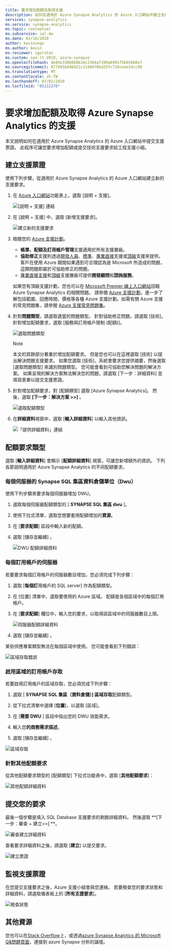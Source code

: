 ```yaml
---
title: 要求增加配額及取得支援
description: 如何在適用於 Azure Synapse Analytics 的 Azure 入口網站中建立支援要求。 要求增加配額或取得問題解決方式支援。
services: synapse-analytics
ms.service: synapse-analytics
ms.topic: conceptual
ms.subservice: sql-dw
ms.date: 03/10/2020
author: kevinvngo
ms.author: kevin
ms.reviewer: igorstan
ms.custom: seo-lt-2019, azure-synapse
ms.openlocfilehash: de45e338b0b863dc2364af399a6991f56658b0e7
ms.sourcegitcommit: 877491bd46921c11dd478bd25fc718ceee2dcc08
ms.translationtype: MT
ms.contentlocale: zh-TW
ms.lasthandoff: 07/02/2020
ms.locfileid: "85212270"
---
```

# <a name="request-quota-increases-and-get-support-for-azure-synapse-analytics"></a>要求增加配額及取得 Azure Synapse Analytics 的支援

本文說明如何在適用於 Azure Synapse Analytics 的 Azure 入口網站中提交支援票證。 此程序可讓您要求增加配額或提交技術支援要求給工程支援小組。

## <a name="create-a-support-ticket"></a>建立支援票證

使用下列步驟，從適用於 Azure Synapse Analytics 的 Azure 入口網站建立新的支援要求。

1. 在 [Azure 入口網站](https://portal.azure.com)功能表上，選取 [説明 + 支援]。

   ![[説明 + 支援] 連結](./media/sql-data-warehouse-get-started-create-support-ticket/help-plus-support.png)


1. 在 [說明 + 支援] 中，選取 [新增支援要求]。

    ![建立新的支援要求](./media/sql-data-warehouse-get-started-create-support-ticket/new-support-request.png)

1. 檢閱您的 [Azure 支援計劃](https://azure.microsoft.com/support/plans/?WT.mc_id=Support_Plan_510979/)。

   * **帳單、配額及訂用帳戶管理**支援適用於所有支援層級。
   * **協助修正**支援則透過[開發人員](https://azure.microsoft.com/support/plans/developer/)、[標準](https://azure.microsoft.com/support/plans/standard/)、[專業直接](https://azure.microsoft.com/support/plans/prodirect/)支援或[頂級](https://azure.microsoft.com/support/plans/premier/)支援來提供。 客戶在使用 Azure 期間如果遇到可合理認為是 Microsoft 所造成的問題，這類問題即屬於可協助修正的問題。
   * [專業直接支援](https://azure.microsoft.com/support/plans/prodirect/)和[頂級](https://azure.microsoft.com/support/plans/premier/)支援層級可提供**開發顧問**和**諮詢服務**。

   如果您有頂級支援計劃，您也可以在 [Microsoft Premier 線上入口網站](https://premier.microsoft.com/)回報 Azure Synapse Analytics 的相關問題。 請參閱 [Azure 支援計劃](https://azure.microsoft.com/support/plans/?WT.mc_id=Support_Plan_510979/)，進一步了解包括範圍、回應時間、價格等各種 Azure 支援計劃。如需有關 Azure 支援的常見問題集，請參閱 [Azure 支援常見問題集](https://azure.microsoft.com/support/faq/)。

1. 針對**問題類型**，請選取適當的問題類型。 針對協助修正問題，請選取 [技術]。 針對增加配額要求，選取 [服務與訂用帳戶限制 (配額)]。

   ![選取問題類型](./media/sql-data-warehouse-get-started-create-support-ticket/select-quota-issue-type.png)  

   > [!NOTE]
   > 本文的其餘部分著重於增加配額要求。 但是您也可以在這裡選取 [技術] 以提出解決問題支援要求。 如果您選取 [技術]，系統會要求您提供摘要，然後選取 [選取問題類型] 來識別問題類型。 您可能會看到可協助您解決問題的解決方案。 如果呈現的解決方案無法解決您的問題，請選取 [下一步：詳細資料] 並填寫表單以提交支援票證。

1. 針對增加配額要求，對 [配額類型] 選取 [Azure Synapse Analytics]。 然後，選取 **[下一步：解決方案 >>]** 。

   ![選取配額類型](./media/sql-data-warehouse-get-started-create-support-ticket/select-quota-type.png)

1. 在**詳細資料**視窗中，選取 [**輸入詳細資料**] 以輸入其他資訊。

   ![「提供詳細資料」連結](./media/sql-data-warehouse-get-started-create-support-ticket/provide-details-link.png)

## <a name="quota-request-types"></a>配額要求類型

選取 [**輸入詳細資料**] 會顯示 [**配額詳細資料**] 視窗，可讓您新增額外的資訊。 下列各節說明適用於 Azure Synapse Analytics 的不同配額要求。

### <a name="synapse-sql-pool-data-warehouse-units-dwus-per-server"></a>每個伺服器的 Synapse SQL 集區資料倉儲單位（Dwu）

使用下列步驟來要求每個伺服器增加 DWU。

1. 選取每個伺服器配額類型的 [ **SYNAPSE SQL 集區 dwu** ]。

1. 使用下拉式清單，選取您想要套用配額增加的**資源**。

1. 在 [**要求配額**] 區段中輸入新的配額。

1. 選取 [儲存並繼續]  。

   ![DWU 配額詳細資料](./media/sql-data-warehouse-get-started-create-support-ticket/quota-details-dwus.png)


### <a name="servers-per-subscription"></a>每個訂用帳戶的伺服器

若要要求每個訂用帳戶的伺服器數目增加，您必須完成下列步驟：

1. 選取 [**每個訂**用帳戶的 SQL server] 作為配額類型。

1. 在 [位置] 清單中，選取要使用的 Azure 區域。 配額是各個區域中的每個訂用帳戶。

1. 在 [**要求配額**] 欄位中，輸入您的要求，以取得該區域中的伺服器數目上限。

   ![伺服器配額詳細資料](./media/sql-data-warehouse-get-started-create-support-ticket/quota-details-servers.png)



1. 選取 [儲存並繼續]  。

某些供應專案類型無法在每個區域中使用。 您可能會看到下列錯誤：

![區域存取錯誤](./media/sql-data-warehouse-get-started-create-support-ticket/region-access-error.png)

### <a name="enable-subscription-access-to-a-region"></a>啟用區域的訂用帳戶存取

若要啟用訂用帳戶的區域存取，您必須完成下列步驟：  

1. 選取 [ **SYNAPSE SQL 集區（資料倉儲）] 區域存取**配額類型。

1. 從下拉式清單中選擇 [**位置**]，以選取 [區域]。

1. 在 [**需要 DWU** ] 區段中指出您的 DWU 效能需求。

1. 輸入您**的商務需求描述**。 

1. 選取 [儲存並繼續]  。

![區域存取](./media/sql-data-warehouse-get-started-create-support-ticket/quota-details-region.png)


### <a name="for-other-quota-requests"></a>針對其他配額要求

從其他配額要求類型的 [配額類型] 下拉式功能表中，選取 [**其他配額要求**]：

![其他配額詳細資料](./media/sql-data-warehouse-get-started-create-support-ticket/quota-details-whitelisting.png)

## <a name="submit-your-request"></a>提交您的要求

最後一個步驟是填入 SQL Database 支援要求的剩餘詳細資料。 然後選取 **[下一步：審查 + 建立>>] **。

![審查建立詳細資料](./media/sql-data-warehouse-get-started-create-support-ticket/review-create-details.png)

查看要求詳細資料之後，請選取 [**建立**] 以提交要求。

![建立票證](./media/sql-data-warehouse-get-started-create-support-ticket/create-ticket.png)

## <a name="monitor-a-support-ticket"></a>監視支援票證

在您提交支援要求之後，Azure 支援小組會與您連絡。 若要檢查您的要求狀態和詳細資料，請選取儀表板上的 [**所有支援要求**]。

![檢查狀態](./media/sql-data-warehouse-get-started-create-support-ticket/monitor-ticket.png)

## <a name="other-resources"></a>其他資源

您也可以在[Stack Overflow](https://stackoverflow.com/questions/tagged/azure-synapse+or+azure-sql-data-warehouse)上，或透過[azure Synapse Analytics 的 Microsoft Q&問題頁面](https://docs.microsoft.com/answers/topics/azure-synapse-analytics.html)，連接到 azure Synapse 分析的論壇。


